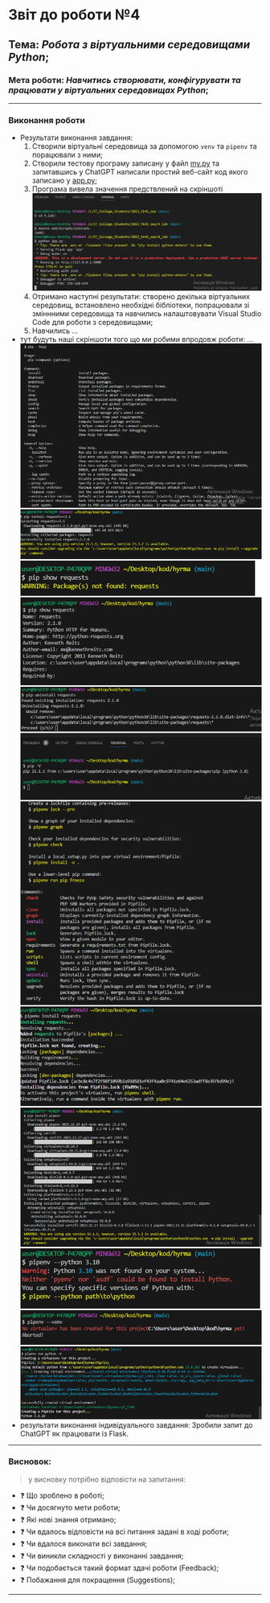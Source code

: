 # Звіт до роботи №4
## Тема: _Робота з віртуальними середовищами Python_;
### Мета роботи: _Навчитись створювати, конфігурувати та працювати у віртуальних середовищах Python_;

---
### Виконання роботи
- Результати виконання завдання:
    1. Створили віртуальні середовища за допомогою `venv` та `pipenv` та порацювали з ними;
    1. Створили тестову програму записану у файл [my.py](./my.py) та запитавшись у  ChatGPT написали простий веб-сайт код якого записано у [app.py](./app.py);
    1. Програма вивела значення предствлений на скріншоті ![](/laba4/pictures/1%20-%20pictures.png)  
    1. Отримано наступні результати: створено декілька віртуальних середовищ, встановлено необхідні бібліотеки, попрацювали зі зміннними середовища та навчились налаштовувати Visual Studio Code для роботи з середовищами;
    1. Навчились ...
- тут будуть наші скріншоти того що ми робими впродовж роботи:
...
![](/laba4/pictures/pip%20-%20help.png)  
![](/laba4/pictures/pip%20-%20instal.png)  
![](/laba4/pictures/pip%20-%20show.png)  
![](/laba4/pictures/pip%20-%20show2.png) 
![](/laba4/pictures/pip%20-%20uninstall.png) 
![](/laba4/pictures/pip%20-%20v.png) 
![](/laba4/pictures/pipen%20help.png) 
![](/laba4/pictures/pipen%20instal%20requests.png) 
![](/laba4/pictures/pipen%20instal.png)
![](/laba4/pictures/pipen%20python%203,10.png)  
![](/laba4/pictures/pipen%20venv.png) 
![](/laba4/pictures/pipenv%20run.png) 
- результати виконання індивідуального завдання: Зробили запит до ChatGPT як працювати із Flask.

---
### Висновок: 
> у висновку потрібно відповісти на запитання:

- :question: Що зроблено в роботі;
- :question: Чи досягнуто мети роботи;
- :question: Які нові знання отримано;
- :question: Чи вдалось відповісти на всі питання задані в ході роботи;
- :question: Чи вдалося виконати всі завдання;
- :question: Чи виникли складності у виконанні завдання;
- :question: Чи подобається такий формат здачі роботи (Feedback);
- :question: Побажання для покращення (Suggestions);

---